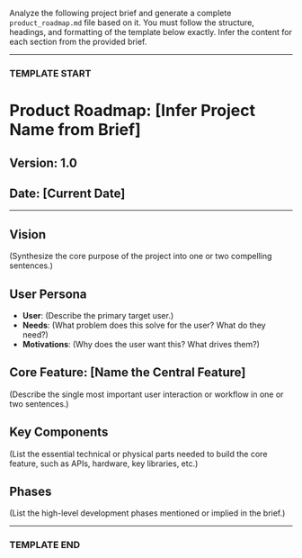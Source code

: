 Analyze the following project brief and generate a complete `product_roadmap.md` file based on it. You must follow the structure, headings, and formatting of the template below exactly. Infer the content for each section from the provided brief.

---

### TEMPLATE START

# Product Roadmap: [Infer Project Name from Brief]

## Version: 1.0

## Date: [Current Date]

---

## Vision

(Synthesize the core purpose of the project into one or two compelling sentences.)

## User Persona

- **User**: (Describe the primary target user.)
- **Needs**: (What problem does this solve for the user? What do they need?)
- **Motivations**: (Why does the user want this? What drives them?)

## Core Feature: [Name the Central Feature]

(Describe the single most important user interaction or workflow in one or two sentences.)

## Key Components

(List the essential technical or physical parts needed to build the core feature, such as APIs, hardware, key libraries, etc.)

## Phases

(List the high-level development phases mentioned or implied in the brief.)

---

### TEMPLATE END
